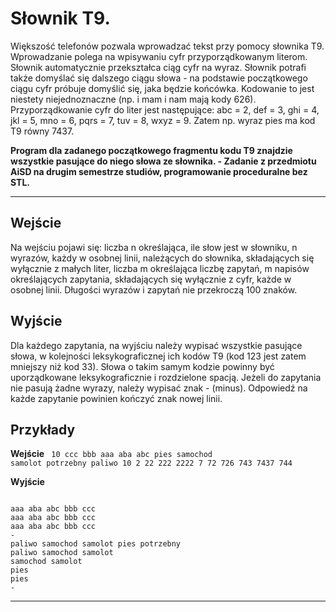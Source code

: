 # Słownik T9.

Większość telefonów pozwala wprowadzać tekst przy pomocy słownika T9. Wprowadzanie polega na wpisywaniu cyfr przyporządkowanym literom. Słownik automatycznie przekształca ciąg cyfr na wyraz. Słownik potrafi także domyślać się dalszego ciągu słowa - na podstawie początkowego ciągu cyfr próbuje domyślić się, jaka będzie końcówka. Kodowanie to jest niestety niejednoznaczne (np. i mam i nam mają kody 626). Przyporządkowanie cyfr do liter jest następujące: abc = 2, def = 3, ghi = 4, jkl = 5, mno = 6, pqrs = 7, tuv = 8, wxyz = 9. Zatem np. wyraz pies ma kod T9 równy 7437. 

**Program dla zadanego początkowego fragmentu kodu T9 znajdzie wszystkie pasujące do niego słowa ze słownika. -  Zadanie  z przedmiotu AiSD na drugim semestrze studiów, programowanie proceduralne bez STL.**

---

**Wejście**
---

Na wejściu pojawi się: liczba n określająca, ile słow jest w słowniku, n wyrazów, każdy w osobnej linii, należących do słownika, składających się wyłącznie z małych liter, liczba m określająca liczbę zapytań, m napisów określających zapytania, składających się wyłącznie z cyfr, każde w osobnej linii. Długości wyrazów i zapytań nie przekroczą 100 znaków.

**Wyjście**
---
    
Dla każdego zapytania, na wyjściu należy wypisać wszystkie pasujące słowa, w kolejności leksykograficznej ich kodów T9 (kod 123 jest zatem mniejszy niż kod 33). Słowa o takim samym kodzie powinny być uporządkowane leksykograficznie i rozdzielone spacją. Jeżeli do zapytania nie pasują żadne wyrazy, należy wypisać znak - (minus). Odpowiedź na każde zapytanie powinien kończyć znak nowej linii.

**Przykłady**
---


**Wejście**
<code>
10
ccc
bbb
aaa
aba
abc
pies
samochod
samolot
potrzebny
paliwo
10
2
22
222
2222
7
72
726
743
7437
744
</code>

**Wyjście**

<code>
aaa aba abc bbb ccc 
aaa aba abc bbb ccc 
aaa aba abc bbb ccc 
-
paliwo samochod samolot pies potrzebny 
paliwo samochod samolot 
samochod samolot 
pies 
pies 
-
</code>

---
